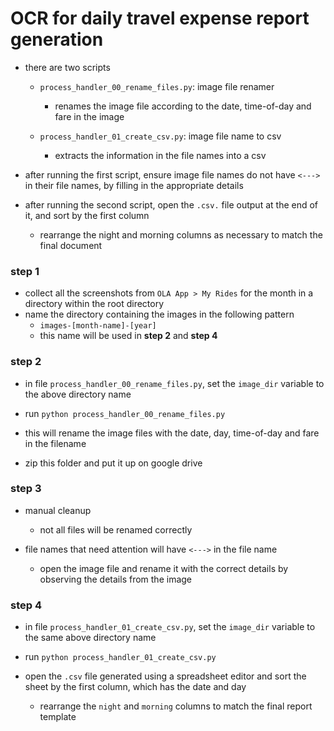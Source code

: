 # OCR for daily travel expense report generation 

- there are two scripts 
    - `process_handler_00_rename_files.py`: image file renamer
        - renames the image file according to the date, time-of-day and fare in the image


    - `process_handler_01_create_csv.py`: image file name to csv 
        - extracts the information in the file names into a csv 

- after running the first script, ensure image file names do not have `<--->` in their file names, by filling in the appropriate details
- after running the second script, open the `.csv.` file output at the end of it, and sort by the first column
    - rearrange the night and morning columns as necessary to match the final document

### step 1

- collect all the screenshots from `OLA App > My Rides` for the month in a directory within the root directory 
- name the directory containing the images in the following pattern 
    - `images-[month-name]-[year]`
    - this name will be used in **step 2** and **step 4**


### step 2

- in file `process_handler_00_rename_files.py`, set the `image_dir` variable to the above directory name 

- run `python process_handler_00_rename_files.py`

- this will rename the image files with the date, day, time-of-day and fare in the filename

- zip this folder and put it up on google drive 

### step 3 

- manual cleanup
    - not all files will be renamed correctly

- file names that need attention will have `<--->` in the file name 
    - open the image file and rename it with the correct details by observing the details from the image

### step 4

- in file `process_handler_01_create_csv.py`, set the `image_dir` variable to the same above directory name 

- run `python process_handler_01_create_csv.py`

- open the `.csv` file generated using a spreadsheet editor and sort the sheet by the first column, which has the date and day 
    - rearrange the `night` and `morning` columns to match the final report template 